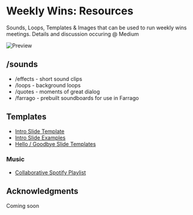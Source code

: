 # Weekly Wins: Resources
Sounds, Loops, Templates & Images that can be used to run weekly wins meetings.
Details and discussion occuring @ Medium

![Preview](https://i.imgur.com/9JQucWx.gif)

## /sounds
- /effects - short sound clips
- /loops - background loops
- /quotes - moments of great dialog
- /farrago - prebuilt soundboards for use in Farrago

## Templates
- [Intro Slide Template](https://docs.google.com/presentation/d/1F3o0PdgPrABnQcfayje7ynvTqDVAAu5zIQPLF8OEzRg)
- [Intro Slide Examples](https://docs.google.com/presentation/d/1jtgpr5Mg6vYsmKRdUi81bGDiVVJc7Jp53vYpcKJuum8)
- [Hello / Goodbye Slide Templates](https://docs.google.com/presentation/d/1S4omk7VbqOvUhhgjgS_eFnU76_gqmmGl6WFg8MxvXuY)

### Music
- [Collaborative Spotify Playlist](https://open.spotify.com/user/121186116/playlist/3bBQ52Ksd6SsLeIfDd6wIS?si=OyVrky6jStCHf3sMsw44Sg)

## Acknowledgments
Coming soon
